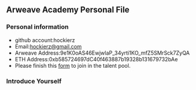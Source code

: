 ## Arweave Academy Personal File

### Personal information

- github account:hockierz
- Email:hockierz@gmail.com
- Arweave Address:9e1K0oAS46EwjwlaP_34yrti1KO_mfZ5SMrSck7ZyQA
- ETH Address:0xb585724697dC40f463887b19328b131679732bAe
- Please finish this [form](https://docs.google.com/forms/d/e/1FAIpQLSfWA5fIIcBgmRppm3jNz5vmf9Mai_QMVil-2pO4r7YKn_Zhtw/viewform?usp=sf_link) to join in the talent pool.

### Introduce Yourself
